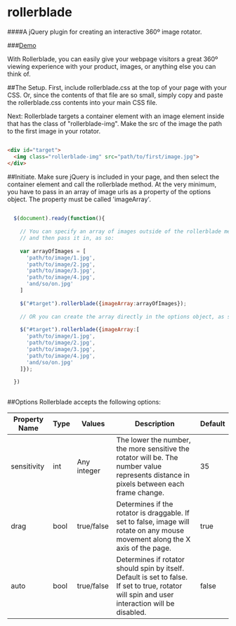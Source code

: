 rollerblade
===========

####A jQuery plugin for creating an interactive 360º image rotator.

###[Demo](http://www.iamapioneer.com/plugins/rollerblade)

With Rollerblade, you can easily give your webpage visitors a great 360º viewing experience with your product, images, or anything else you can think of.

##The Setup.
First, include rollerblade.css at the top of your page with your CSS. Or, since the contents of that file are so small, simply copy and paste the rollerblade.css contents into your main CSS file.

Next: Rollerblade targets a container element with an image element inside that has the class of "rollerblade-img". Make the src of the image the path to the first image in your rotator.
```html

<div id="target">
  <img class="rollerblade-img" src="path/to/first/image.jpg">
</div>

```

##Initiate.
Make sure jQuery is included in your page, and then select the container element and call the rollerblade method. At the very minimum, you have to pass in an array of image urls as a property of the options object. The property must be called 'imageArray'.

```javascript
  
  $(document).ready(function(){
  
    // You can specify an array of images outside of the rollerblade method,
    // and then pass it in, as so:
    
    var arrayOfImages = [
      'path/to/image/1.jpg',
      'path/to/image/2.jpg',
      'path/to/image/3.jpg',
      'path/to/image/4.jpg',
      'and/so/on.jpg'
    ]
    
    $("#target").rollerblade({imageArray:arrayOfImages});
    
    // OR you can create the array directly in the options object, as so:
    
    $("#target").rollerblade({imageArray:[
      'path/to/image/1.jpg',
      'path/to/image/2.jpg',
      'path/to/image/3.jpg',
      'path/to/image/4.jpg',
      'and/so/on.jpg'
    ]});
  
  })
  
```

##Options
Rollerblade accepts the following options:

| Property Name | Type | Values | Description | Default |
|---------------|------|---------|-------------|--------|
| sensitivity   | int  | Any integer | The lower the number, the more sensitive the rotator will be. The number value represents distance in pixels between each frame change.| 35 |
| drag          | bool | true/false | Determines if the rotator is draggable. If set to false, image will rotate on any mouse movement along the X axis of the page. | true |
| auto          | bool | true/false  | Determines if rotator should spin by itself. Default is set to false. If set to true, rotator will spin and user interaction will be disabled. | false |
